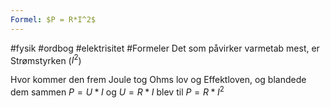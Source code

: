 ```yaml
---
Formel: $P = R*I^2$
---
```

#fysik #ordbog #elektrisitet #Formeler 
Det som påvirker varmetab mest, er Strømstyrken ($I^2$)

Hvor kommer den frem
Joule tog Ohms lov og Effektloven, og blandede dem sammen
$P = U*I$ og $U=R*I$ blev til $P=R*I^2$
